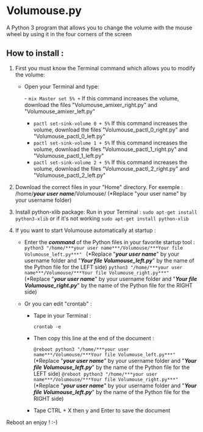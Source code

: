# Volumouse.py

A Python 3 program that allows you to change the volume with the mouse wheel by using it in the four corners of the screen

## How to install :

1. First you must know the Terminal command which allows you to modify the volume:
     - Open your Terminal and type:
     
       - `mix Master set 5% +`
          If this command increases the volume, download the files "Volumouse_amixer_right.py" and "Volumouse_amixer_left.py"
       - `pactl set-sink-volume 0 + 5%`
          If this command increases the volume, download the files "Volumouse_pactl_0_right.py" and "Volumouse_pactl_0_left.py"
       - `pactl set-sink-volume 1 + 5%`
          If this command increases the volume, download the files "Volumouse_pactl_1_right.py" and "Volumouse_pactl_1_left.py"
       - `pactl set-sink-volume 2 + 5%`
          If this command increases the volume, download the files "Volumouse_pactl_2_right.py" and "Volumouse_pactl_2_left.py"

2. Download the correct files in your "Home" directory. For exemple : /home/***your user name***/Volumouse/ (*Replace "your user name" by your username folder)

3. Install python-xlib package:
 Run in your Terminal :
 `sudo apt-get install python3-xlib` or if it's not working `sudo apt-get install python-xlib`

3. If you want to start Volumouse automatically at startup :

   - Enter the ***command*** of the Python files in your favorite startup tool :
   `python3 "/home/***your user name***/Volumouse/***Your file Volumouse_left.py***" ` (*Replace "***your user name***" by your username folder and "***Your file Volumouse_left.py***" by the name of the Python file for the LEFT side)
   `python3 "/home/***your user name***/Volumouse/***Your file Volumouse_right.py***" ` (*Replace "***your user name***" by your username folder and "***Your file Volumouse_right.py***" by the name of the Python file for the RIGHT side)

   - Or you can edit "crontab" :

        - Tape in your Terminal :
        
            `crontab -e`

        - Then copy this line at the end of the document :

            `@reboot python3 "/home/***your user name***/Volumouse/***Your file Volumouse_left.py***" ` (*Replace "***your user name***" by your username folder and "***Your file Volumouse_left.py***" by the name of the Python file for the LEFT side) 
            `@reboot python3 "/home/***your user name***/Volumouse/***Your file Volumouse_right.py***" ` (*Replace "***your user name***" by your username folder and "***Your file Volumouse_left.py***" by the name of the Python file for the RIGHT side) 

           

        - Tape CTRL + X then y and Enter to save the document

Reboot an enjoy ! :-)
